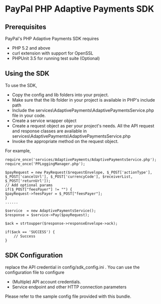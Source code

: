 
PayPal PHP Adaptive Payments SDK
===============================

Prerequisites
-------------

PayPal's PHP Adaptive Payments SDK requires 

 * PHP 5.2 and above 
 * curl extension with support for OpenSSL 
 * PHPUnit 3.5 for running test suite (Optional)
  

Using the SDK
-------------

To use the SDK, 

* Copy the config and lib folders into your project.
* Make sure that the lib folder in your project is available in PHP's include path
* Include the services\AdaptivePayments\AdaptivePaymentsService.php file in your code.
* Create a service wrapper object
* Create a request object as per your project's needs. All the API request and response classes are available in services\AdaptivePayments\AdaptivePaymentsService.php
* Invoke the appropriate method on the request object.

For example,

	require_once('services/AdaptivePayments/AdaptivePaymentsService.php');
	require_once('PPLoggingManager.php');

    $payRequest = new PayRequest($requestEnvelope, $_POST['actionType'], $_POST['cancelUrl'], $_POST['currencyCode'], $receiverList, $_POST['returnUrl']);
    // Add optional params
    if($_POST["feesPayer"] != "") {
	$payRequest->feesPayer = $_POST["feesPayer"];
    }
	......

	$service  = new AdaptivePaymentsService();
	$response = $service->Pay($payRequest);
	
	$ack = strtoupper($response->responseEnvelope->ack);
 
	if($ack == 'SUCCESS') {
		// Success
	}
  
 

SDK Configuration
-----------------

replace the API credential in config/sdk_config.ini . You can use the configuration file to configure

 * (Multiple) API account credentials.
 * Service endpoint and other HTTP connection parameters 


Please refer to the sample config file provided with this bundle.
